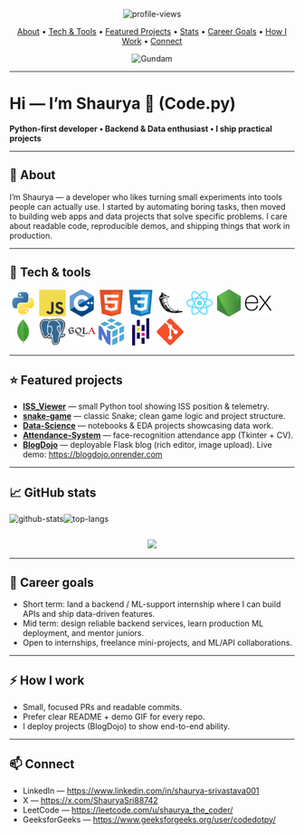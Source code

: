 <p align="center">
  <!-- visitor counter + choose one hero option (A or B) -->
  <img src="https://komarev.com/ghpvc/?username=Thunderer9506" alt="profile-views" />
</p>

<!-- NAVIGATION -->
<p align="center">
  <a href="#about">About</a> •
  <a href="#tech--tools">Tech & Tools</a> •
  <a href="#featured-projects">Featured Projects</a> •
  <a href="#github-stats">Stats</a> •
  <a href="#career-goals">Career Goals</a> •
  <a href="#how-i-work">How I Work</a> •
  <a href="#connect">Connect</a>
</p>

<p align="center">
  <img src="https://64.media.tumblr.com/1acf3dc0425baf913f8742e03a48abda/226d5ec21f124fdc-21/s1280x1920/76ce770cca7dbb774adf9bfeabf68281419b0af4.gif" alt="Gundam" />
</p>

---

# Hi — I’m Shaurya 👋 (Code.py)  
**Python-first developer • Backend & Data enthusiast • I ship practical projects**

---

## 🔭 About
I’m Shaurya — a developer who likes turning small experiments into tools people can actually use. I started by automating boring tasks, then moved to building web apps and data projects that solve specific problems. I care about readable code, reproducible demos, and shipping things that work in production.

---

## 🧰 Tech & tools
<p>
  <img src="https://raw.githubusercontent.com/devicons/devicon/master/icons/python/python-original.svg" width="48" />
  <img src="https://raw.githubusercontent.com/devicons/devicon/master/icons/javascript/javascript-original.svg" width="48" />
  <img src="https://raw.githubusercontent.com/devicons/devicon/master/icons/cplusplus/cplusplus-original.svg" width="48" />
  <img src="https://raw.githubusercontent.com/devicons/devicon/master/icons/html5/html5-original.svg" width="48" />
  <img src="https://raw.githubusercontent.com/devicons/devicon/master/icons/css3/css3-original.svg" width="48" />
  <img src="https://raw.githubusercontent.com/devicons/devicon/master/icons/flask/flask-original.svg" width="48" />
  <img src="https://raw.githubusercontent.com/devicons/devicon/master/icons/react/react-original.svg" width="48" />
  <img src="https://raw.githubusercontent.com/devicons/devicon/master/icons/nodejs/nodejs-original.svg" width="48" />
  <img src="https://raw.githubusercontent.com/devicons/devicon/master/icons/express/express-original.svg" width="48" />
  <img src="https://raw.githubusercontent.com/devicons/devicon/master/icons/mongodb/mongodb-original.svg" width="48" />
  <img src="https://raw.githubusercontent.com/devicons/devicon/master/icons/postgresql/postgresql-original.svg" width="48" />
  <img src="https://raw.githubusercontent.com/devicons/devicon/master/icons/sqlalchemy/sqlalchemy-original.svg" width="48" />
  <img src="https://raw.githubusercontent.com/devicons/devicon/master/icons/numpy/numpy-original.svg" width="48" />
  <img src="https://raw.githubusercontent.com/devicons/devicon/master/icons/pandas/pandas-original.svg" width="48" />
  <img src="https://raw.githubusercontent.com/devicons/devicon/master/icons/git/git-original.svg" width="48" />
</p>

---

## ⭐ Featured projects
- **[ISS_Viewer](https://github.com/Thunderer9506/ISS_Viewer)** — small Python tool showing ISS position & telemetry.  
- **[snake-game](https://github.com/Thunderer9506/snake-game)** — classic Snake; clean game logic and project structure.  
- **[Data-Science](https://github.com/Thunderer9506/Data-Science)** — notebooks & EDA projects showcasing data work.  
- **[Attendance-System](https://github.com/Thunderer9506/Attendance-System)** — face-recognition attendance app (Tkinter + CV).  
- **[BlogDojo](https://github.com/Thunderer9506/BlogDojo)** — deployable Flask blog (rich editor, image upload). Live demo: https://blogdojo.onrender.com

---

## 📈 GitHub stats
<table align="center">
  <tr>
    <img src="https://github-readme-stats.vercel.app/api?username=Thunderer9506&show_icons=true&theme=vision-friendly-dark" alt="github-stats" /></td>
    <img src="https://github-readme-stats.vercel.app/api/top-langs/?username=Thunderer9506&layout=compact&theme=vision-friendly-dark" alt="top-langs" /></td>
  </tr>
</table>

<!-- Cool features -->
<p align="center">
  <!-- GitHub trophy card -->
  <img src = "https://github-profile-trophy.vercel.app/?username=Thunderer9506"/>
</p>

---

## 🎯 Career goals
- Short term: land a backend / ML-support internship where I can build APIs and ship data-driven features.  
- Mid term: design reliable backend services, learn production ML deployment, and mentor juniors.  
- Open to internships, freelance mini-projects, and ML/API collaborations.

---

## ⚡ How I work
- Small, focused PRs and readable commits.  
- Prefer clear README + demo GIF for every repo.  
- I deploy projects (BlogDojo) to show end-to-end ability.

---

## 📫 Connect
- LinkedIn — https://www.linkedin.com/in/shaurya-srivastava001  
- X — https://x.com/ShauryaSri88742  
- LeetCode — https://leetcode.com/u/shaurya_the_coder/  
- GeeksforGeeks — https://www.geeksforgeeks.org/user/codedotpy/
